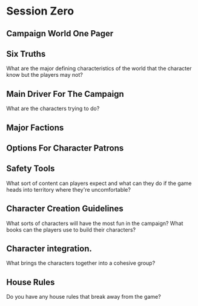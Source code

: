 # Session Zero
## Campaign World One Pager
## Six Truths
What are the major defining characteristics of the world that the character know but the players may not?
## Main Driver For The Campaign
What are the characters trying to do?
## Major Factions
## Options For Character Patrons
## Safety Tools
What sort of content can players expect and what can they do if the game heads into territory where they're uncomfortable?
## Character Creation Guidelines
What sorts of characters will have the most fun in the campaign?
What books can the players use to build their characters?
## Character integration.
What brings the characters together into a cohesive group?
## House Rules
Do you have any house rules that break away from the game?

